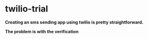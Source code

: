# twilio-trial
<b> Creating an sms sending app using twilio is pretty straightforward. 

The problem is with the verification 
</b>
